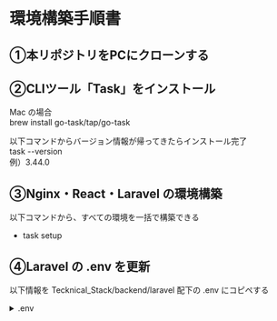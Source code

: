 # 環境構築手順書
## ①本リポジトリをPCにクローンする
## ②CLIツール「Task」をインストール
Mac の場合<br>
brew install go-task/tap/go-task

以下コマンドからバージョン情報が帰ってきたらインストール完了<br>
task --version<br>
例）3.44.0

## ③Nginx・React・Laravel の環境構築
以下コマンドから、すべての環境を一括で構築できる
- task setup

## ④Laravel の .env を更新
以下情報を Tecknical_Stack/backend/laravel 配下の .env にコピペする

<details>
<summary>.env</summary>

```dotenv
APP_NAME=Laravel
APP_ENV=local
APP_KEY=base64:cgO0y7cyTt+eTp1LgXu8M5HHVZyTY0GY7OIUYK13C7g=
APP_DEBUG=true
APP_URL=http://localhost

APP_LOCALE=en
APP_FALLBACK_LOCALE=en
APP_FAKER_LOCALE=en_US

APP_MAINTENANCE_DRIVER=file
# APP_MAINTENANCE_STORE=database

PHP_CLI_SERVER_WORKERS=4

BCRYPT_ROUNDS=12

LOG_CHANNEL=stack
LOG_STACK=single
LOG_DEPRECATIONS_CHANNEL=null
LOG_LEVEL=debug

DB_CONNECTION=sqlite
# DB_HOST=127.0.0.1
# DB_PORT=3306
# DB_DATABASE=laravel
# DB_USERNAME=root
# DB_PASSWORD=

SESSION_DRIVER=file
SESSION_LIFETIME=120
SESSION_ENCRYPT=false
SESSION_PATH=/
SESSION_DOMAIN=null

BROADCAST_CONNECTION=log
FILESYSTEM_DISK=local
QUEUE_CONNECTION=database

CACHE_STORE=database
# CACHE_PREFIX=

MEMCACHED_HOST=127.0.0.1

REDIS_CLIENT=phpredis
REDIS_HOST=127.0.0.1
REDIS_PASSWORD=null
REDIS_PORT=6379

MAIL_MAILER=log
MAIL_SCHEME=null
MAIL_HOST=127.0.0.1
MAIL_PORT=2525
MAIL_USERNAME=null
MAIL_PASSWORD=null
MAIL_FROM_ADDRESS="hello@example.com"
MAIL_FROM_NAME="${APP_NAME}"

AWS_ACCESS_KEY_ID=
AWS_SECRET_ACCESS_KEY=
AWS_DEFAULT_REGION=us-east-1
AWS_BUCKET=
AWS_USE_PATH_STYLE_ENDPOINT=false

VITE_APP_NAME="${APP_NAME}"
```
</details>
